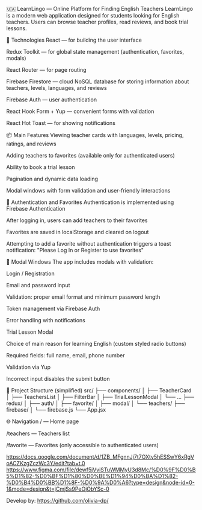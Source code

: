 🇺🇦 LearnLingo — Online Platform for Finding English Teachers
LearnLingo is a modern web application designed for students looking for English teachers. Users can browse teacher profiles, read reviews, and book trial lessons.

🧰 Technologies
React — for building the user interface

Redux Toolkit — for global state management (authentication, favorites, modals)

React Router — for page routing

Firebase Firestore — cloud NoSQL database for storing information about teachers, levels, languages, and reviews

Firebase Auth — user authentication

React Hook Form + Yup — convenient forms with validation

React Hot Toast — for showing notifications

📦 Main Features
Viewing teacher cards with languages, levels, pricing, ratings, and reviews

Adding teachers to favorites (available only for authenticated users)

Ability to book a trial lesson

Pagination and dynamic data loading

Modal windows with form validation and user-friendly interactions

🔐 Authentication and Favorites
Authentication is implemented using Firebase Authentication

After logging in, users can add teachers to their favorites

Favorites are saved in localStorage and cleared on logout

Attempting to add a favorite without authentication triggers a toast notification: "Please Log In or Register to use favorites"

🧾 Modal Windows
The app includes modals with validation:

Login / Registration

Email and password input

Validation: proper email format and minimum password length

Token management via Firebase Auth

Error handling with notifications

Trial Lesson Modal

Choice of main reason for learning English (custom styled radio buttons)

Required fields: full name, email, phone number

Validation via Yup

Incorrect input disables the submit button

📁 Project Structure (simplified)
src/
├── components/
│   ├── TeacherCard
│   ├── TeachersList
│   ├── FilterBar
│   ├── TrialLessonModal
│   └── ...
├── redux/
│   ├── auth/
│   ├── favorite/
│   ├── modal/
│   └── teachers/
├── firebase/
│   └── firebase.js
└── App.jsx


🌐 Navigation
/ — Home page

/teachers — Teachers list

/favorite — Favorites (only accessible to authenticated users)

https://docs.google.com/document/d/1ZB_MFgnnJj7t7OXtv5hESSwY6xRgVoACZKzgZczWc3Y/edit?tab=t.0 
https://www.figma.com/file/dewf5jVviSTuWMMyU3d8Mc/%D0%9F%D0%B5%D1%82-%D0%BF%D1%80%D0%BE%D1%94%D0%BA%D1%82-%D0%B4%D0%BB%D1%8F-%D0%9A%D0%A6?type=design&node-id=0-1&mode=design&t=jCmjSs9PeOjObYSc-0

Develop by: https://github.com/olivia-dp/
